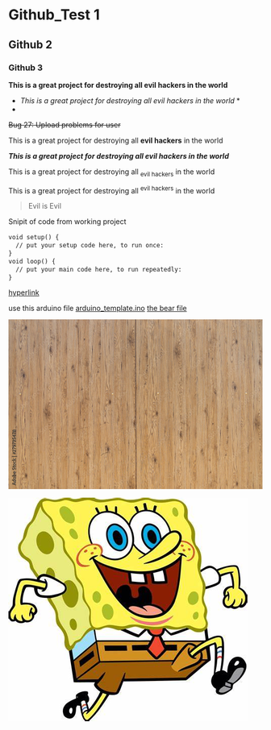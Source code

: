 # Github_Test 1
## Github 2
### Github 3
**This is a great project for destroying all evil hackers in the world**

* *This is a great project for destroying all evil hackers in the world* *
* 

  ~~Bug 27: Upload problems for user~~

This is a great project for destroying all **evil hackers** in the world

***This is a great project for destroying all **evil hackers** in the world***

This is a great project for destroying all <sub>evil hackers</sub> in the world

This is a great project for destroying all <sup>evil hackers</sup> in the world

> Evil is Evil

Snipit of code from working project

```
void setup() {
  // put your setup code here, to run once:
}
void loop() {
  // put your main code here, to run repeatedly:
}
```
[hyperlink](https://pizza.com)

use this arduino file [arduino_template.ino](ardunio_template_2.ino)
[the bear file](bear/file_bear) 

![image of wood](images/wood.jpg)

![spongebob](images/R.jpg)



















